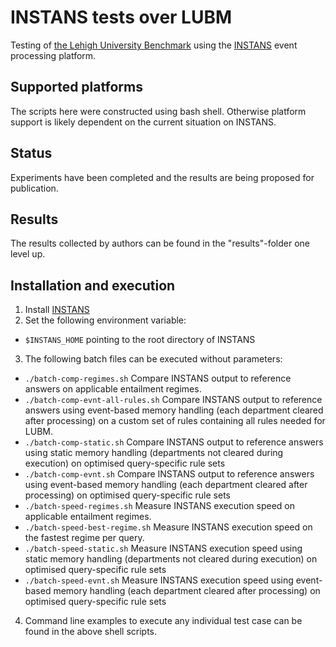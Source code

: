 # INSTANS tests over LUBM

Testing of
[the Lehigh University Benchmark](http://swat.cse.lehigh.edu/projects/lubm/)
using the [INSTANS](http://instans.org/) event
processing platform.

## Supported platforms

The scripts here were constructed using bash shell. Otherwise platform
support is likely dependent on the current situation on INSTANS.

## Status

Experiments have been completed and the results are being proposed for
publication.

## Results

The results collected by authors can be found in the "results"-folder
one level up.

## Installation and execution

1. Install [INSTANS](https://github.com/aaltodsg/instans)
2. Set the following environment variable:
  * `$INSTANS_HOME` pointing to the root directory of INSTANS
3. The following batch files can be executed without parameters:
  * `./batch-comp-regimes.sh` Compare INSTANS output to reference
    answers on applicable entailment regimes.
  * `./batch-comp-evnt-all-rules.sh` Compare INSTANS output to
    reference answers using event-based
    memory handling (each department cleared after processing) on a
    custom set of rules containing all rules needed for LUBM.
  * `./batch-comp-static.sh` Compare INSTANS output to reference
    answers using static
    memory handling (departments not cleared during execution) on
    optimised query-specific rule sets
  * `./batch-comp-evnt.sh` Compare INSTANS output to reference
    answers using event-based
    memory handling (each department cleared after processing) on
    optimised query-specific rule sets
  * `./batch-speed-regimes.sh` Measure INSTANS execution speed on applicable entailment regimes.
  * `./batch-speed-best-regime.sh` Measure INSTANS execution speed on
    the fastest regime per query.
  * `./batch-speed-static.sh` Measure INSTANS execution speed using static
    memory handling (departments not cleared during execution) on
    optimised query-specific rule sets 
  * `./batch-speed-evnt.sh` Measure INSTANS execution speed using event-based
    memory handling (each department cleared after processing) on
    optimised query-specific rule sets 
4. Command line examples to execute any individual test case can be found in the above shell scripts.
